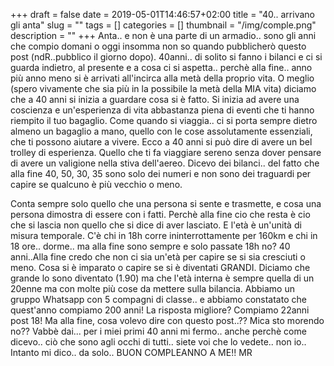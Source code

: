 +++
draft = false
date = 2019-05-01T14:46:57+02:00
title = "40.. arrivano gli anta"
slug = ""
tags = []
categories = []
thumbnail = "/img/comple.png"
description = ""
+++
Anta.. e non è una parte di un armadio.. sono gli anni che compio domani o oggi insomma non so quando pubblicherò questo post (ndR..pubblico il giorno dopo).
40anni.. di solito si fanno i bilanci e ci si guarda indietro, al presente e a cosa ci si aspetta.. perchè alla fine.. anno più anno meno si è arrivati all'incirca alla metà della proprio vita. O meglio (spero vivamente che sia più in la possibile la metà della MIA vita) diciamo che a 40 anni si inizia a guardare cosa si è fatto. Si inizia ad avere una coscienza e un'esperienza di vita abbastanza piena di eventi che ti hanno riempito il tuo bagaglio.
Come quando si viaggia.. ci si porta sempre dietro almeno un bagaglio a mano, quello con le cose assolutamente essenziali, che ti possono aiutare a vivere. Ecco a 40 anni si può dire di avere un bel trolley di esperienza. Quello che ti fa viaggiare sereno senza dover pensare di avere un valigione nella stiva dell'aereo. Dicevo dei bilanci.. del fatto che alla fine 40, 50, 30, 35 sono solo dei numeri e non sono dei traguardi per capire se qualcuno è più vecchio o meno.

Conta sempre solo quello che una persona si sente e trasmette, e cosa una persona dimostra di essere con i fatti. Perchè alla fine cio che resta è cio che si lascia non quello che si dice di aver lasciato. E l'età è un'unità di misura temporale. C'è chi in 18h corre ininterrottamente per 160km e chi in 18 ore.. dorme.. ma alla fine sono sempre e solo passate 18h no?
40 anni..Alla fine credo che non ci sia un'età per capire se si sia cresciuti o meno. Cosa si è imparato o capire se si è diventati GRANDI.
Diciamo che grande lo sono diventato (1.90) ma che l'età interna è sempre quella di un 20enne ma con molte più cose da mettere sulla bilancia. Abbiamo un gruppo Whatsapp con 5 compagni di classe.. e abbiamo constatato che quest'anno compiamo 200 anni! La risposta migliore? Compiamo 22anni post 18!
Ma alla fine, cosa volevo dire con questo post..?? Mica sto morendo no??
Vabbè dai... per i miei primi 40 anni mi fermo.. anche perchè come dicevo.. ciò che sono agli occhi di tutti.. siete voi che lo vedete.. non io..
Intanto mi dico.. da solo.. BUON COMPLEANNO A ME!!
MR
